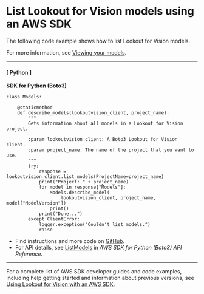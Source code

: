 # List Lookout for Vision models using an AWS SDK<a name="example_lookoutvision_ListModels_section"></a>

The following code example shows how to list Lookout for Vision models\.

For more information, see [Viewing your models](https://docs.aws.amazon.com/lookout-for-vision/latest/developer-guide/view-models.html)\.

------
#### [ Python ]

**SDK for Python \(Boto3\)**  
  

```
class Models:

    @staticmethod
    def describe_models(lookoutvision_client, project_name):
        """
        Gets information about all models in a Lookout for Vision project.

        :param lookoutvision_client: A Boto3 Lookout for Vision client.
        :param project_name: The name of the project that you want to use.
        """
        try:
            response = lookoutvision_client.list_models(ProjectName=project_name)
            print("Project: " + project_name)
            for model in response["Models"]:
                Models.describe_model(
                    lookoutvision_client, project_name, model["ModelVersion"])
                print()
            print("Done...")
        except ClientError:
            logger.exception("Couldn't list models.")
            raise
```
+  Find instructions and more code on [GitHub](https://github.com/awsdocs/aws-doc-sdk-examples/tree/main/python/example_code/lookoutvision#code-examples)\. 
+  For API details, see [ListModels](https://docs.aws.amazon.com/goto/boto3/lookoutvision-2020-11-20/ListModels) in *AWS SDK for Python \(Boto3\) API Reference*\. 

------

For a complete list of AWS SDK developer guides and code examples, including help getting started and information about previous versions, see [Using Lookout for Vision with an AWS SDK](getting-started-sdk.md#sdk-general-information-section)\.